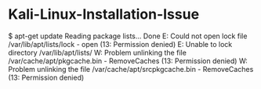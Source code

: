 # Kali-Linux-Installation-Issue
$ apt-get update Reading package lists... Done E: Could not open lock file /var/lib/apt/lists/lock - open (13: Permission denied) E: Unable to lock directory /var/lib/apt/lists/ W: Problem unlinking the file /var/cache/apt/pkgcache.bin - RemoveCaches (13: Permission denied) W: Problem unlinking the file /var/cache/apt/srcpkgcache.bin - RemoveCaches (13: Permission denied)

